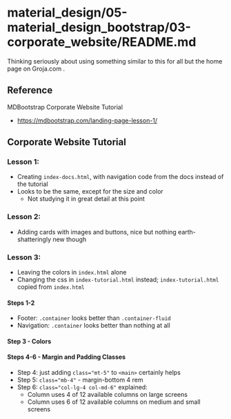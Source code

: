 
# material_design/05-material_design_bootstrap/03-corporate_website/README.md

Thinking seriously about using something similar to this for all but the home page on Groja.com .

## Reference

MDBootstrap Corporate Website Tutorial

- https://mdbootstrap.com/landing-page-lesson-1/

## Corporate Website Tutorial

### Lesson 1:

- Creating `index-docs.html`, with navigation code from the docs instead of the tutorial
- Looks to be the same, except for the size and color
  - Not studying it in great detail at this point

### Lesson 2:

- Adding cards with images and buttons, nice but nothing earth-shatteringly new though

### Lesson 3:

- Leaving the colors in `index.html` alone
- Changing the css in `index-tutorial.html` instead; `index-tutorial.html` copied from `index.html`

#### Steps 1-2

- Footer: `.container` looks better than `.container-fluid`
- Navigation: `.container` looks better than nothing at all

#### Step 3 - Colors

#### Steps 4-6 - Margin and Padding Classes

- Step 4: just adding `class="mt-5"` to `<main>` certainly helps
- Step 5: `class="mb-4"` - margin-bottom 4 rem
- Step 6: `class="col-lg-4 col-md-6"` explained:
  - Column uses 4 of 12 available columns on large screens
  - Column uses 6 of 12 available columns on medium and small screens


